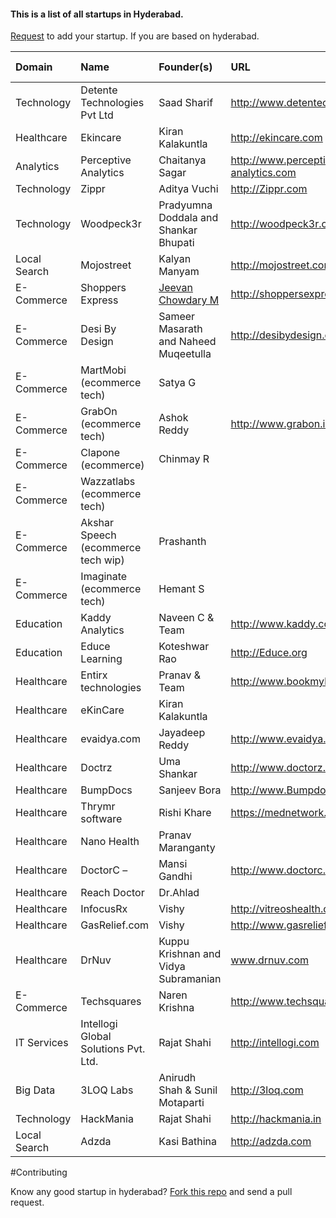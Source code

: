
#### This is a list of all startups in Hyderabad.

[Request](https://github.com/startupsouls/hyderabad/issues/new) to add your startup. If you are based on hyderabad.

| Domain  | Name | Founder(s) | URL | Year Founded |
| :------- | :---- | :---- | :---- | :--- |
|Technology | Detente Technologies Pvt Ltd | Saad Sharif | http://www.detentech.com | 2014 |
| Healthcare | Ekincare | Kiran Kalakuntla | http://ekincare.com | 2014 |
| Analytics | Perceptive Analytics | Chaitanya Sagar | http://www.perceptive-analytics.com | 2007 |
| Technology | Zippr | Aditya Vuchi| http://Zippr.com | 2014 |
| Technology | Woodpeck3r | Pradyumna Doddala and Shankar Bhupati| http://woodpeck3r.com | 2013 |
| Local Search | Mojostreet | Kalyan Manyam| http://mojostreet.com | 2011 |
| E-Commerce | Shoppers Express | [Jeevan Chowdary M](https://www.facebook.com/g1.8.jeevan) | http://shoppersexpress.in | 2014 |
| E-Commerce | Desi By Design | Sameer Masarath and Naheed Muqeetulla |  http://desibydesign.com | 2014 |
| E-Commerce | MartMobi (ecommerce tech) | Satya G | |
| E-Commerce | GrabOn (ecommerce tech) | Ashok Reddy | http://www.grabon.in | 2013 |
| E-Commerce | Clapone (ecommerce) | Chinmay R | |
| E-Commerce | Wazzatlabs (ecommerce tech) | |
| E-Commerce | Akshar Speech (ecommerce tech wip) | Prashanth | |
| E-Commerce | Imaginate (ecommerce tech) | Hemant S | |
| Education |   Kaddy Analytics |Naveen C & Team | http://www.kaddy.co | |
| Education |   Educe Learning |Koteshwar Rao | http://Educe.org |2012 |
| Healthcare |   Entirx technologies |Pranav & Team | http://www.bookmylab.in | |
| Healthcare | eKinCare | Kiran Kalakuntla | |
| Healthcare | evaidya.com | Jayadeep Reddy | http://www.evaidya.com  | |
| Healthcare | Doctrz  | Uma Shankar | http://www.doctorz.com | |
| Healthcare | BumpDocs | Sanjeev Bora | http://www.Bumpdocs.com | |
| Healthcare | Thrymr software | Rishi Khare | https://mednetwork.in | |
| Healthcare | Nano Health | Pranav Maranganty | |
| Healthcare | DoctorC – | Mansi Gandhi | http://www.doctorc.com | |
| Healthcare | Reach Doctor | Dr.Ahlad | |
| Healthcare | InfocusRx | Vishy  | http://vitreoshealth.com |
| Healthcare | GasRelief.com | Vishy | http://www.gasrelief.com | |
| Healthcare | DrNuv | Kuppu Krishnan and Vidya Subramanian | www.drnuv.com | 2014 |
| E-Commerce | Techsquares | Naren Krishna | http://www.techsquares.com/ |
| IT Services | Intellogi Global Solutions Pvt. Ltd. | Rajat Shahi | http://intellogi.com | 2013 |
| Big Data | 3LOQ Labs | Anirudh Shah & Sunil Motaparti | http://3loq.com | 2014 |
| Technology | HackMania | Rajat Shahi| http://hackmania.in | 2014 |
| Local Search | Adzda | Kasi Bathina| http://adzda.com | 2014


#Contributing

Know any good startup in hyderabad? [Fork this repo](https://github.com/startupsouls/hyderabad) and send a pull request.
